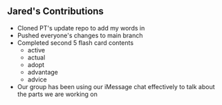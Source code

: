 ## Jared's Contributions

* Cloned PT's update repo to add my words in 
* Pushed everyone's changes to main branch
* Completed second 5 flash card contents
	* active
	* actual
	* adopt
	* advantage
	* advice
* Our group has been using our iMessage chat effectively to talk about the parts we are working on
